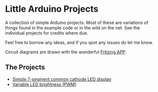 # Little Arduino Projects

A collection of simple Arduino projects.
Most of these are variations of things found in the example code or in the wild on the net.
See the individual projects for credits where due.

Feel free to borrow any ideas, and if you spot any issues do let me know.

Circuit diagrams are drawn with the wonderful [Fritzing APP](http://fritzing.org/home/).

## The Projects

* [Simple 7-segment common cathode LED display](./playground/Simple7SegmentDisplay)
* [Variable LED brightness (PWM)](./playground/VariableLED)
